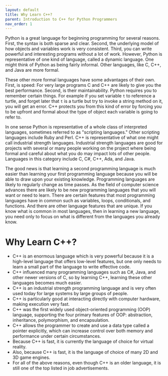 ```yaml
---
layout: default
title: Why Learn C++?
parent: Introduction to C++ for Python Programmers
nav_order: 1
---
```


[](images/The%20evolution%20of%20computer%20programming%20languages.png)

Python is a great language for beginning programming for several reasons. First, the syntax is both sparse and clear. Second, the underlying model of how objects and variables work is very consistent. Third, you can write powerful and interesting programs without a lot of work. However, Python is representative of one kind of language, called a dynamic language. One might think of Python as being fairly informal. Other languages, like C, C++, and Java are more formal.

These other more formal languages have some advantages of their own. First, is speed: For very large programs C and C++ are likely to give you the best performance. Second, is their maintainability. Python requires you to remember certain things. For example if you set variable `t` to reference a turtle, and forget later that `t` is a turtle but try to invoke a string method on it, you will get an error. C++ protects you from this kind of error by forcing you to be upfront and formal about the type of object each variable is going to refer to.

In one sense Python is representative of a whole class of interpreted languages, sometimes referred to as "scripting languages." Other scripting languages include Ruby and Perl. C++ is representative of what one might call industrial strength languages. Industrial strength languages are good for projects with several or many people working on the project where being formal and careful about what you do may impact lots of other people. Languages in this category include C, C\#, C++, Ada, and Java.

The good news is that learning a second programming language is much easier than learning your first programming language because you will be able to draw upon your existing knowledge. Programming languages are likely to regularly change as time passes. As the field of computer science advances there are likely to be new programming languages that you will want or need to learn. There are certain features that most programming languages have in common such as variables, loops, conditionals, and functions. And there are other language features that are unique. If you know what is common in most languages, then in learning a new language, you need only to focus on what is different from the languages you already know.

# Why Learn C++?

- C++ is an enormous language which is very powerful because it is a high-level language that offers low-level features, but one only needs to learn a small part of the language to write effective code.
- C++ influenced many programming languages such as C\#, Java, and other newer versions of C, so by learning C++, learning these other languages becomes much easier.
- C++ is an industrial strength programming language and is very often used today for large systems by large groups of people.
- C++ is particularly good at interacting directly with computer hardware, making execution very fast.
- C++ was the first widely used object-oriented programming (OOP) language, supporting the four primary features of OOP: abstraction, inheritance, polymorphism, and encapsulation.
- C++ allows the programmer to create and use a data type called a pointer explicitly, which can increase control over both memory and performance under certain circumstances.
- Because C++ is fast, it is currently the language of choice for virtual reality.
- Also, because C++ is fast, it is the language of choice of many 2D and 3D game engines.
- For all of the above reasons, even though C++ is an older language, it is still one of the top listed in job advertisements.
